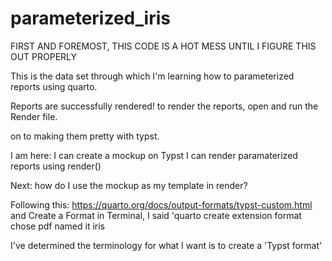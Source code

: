 # parameterized_iris

FIRST AND FOREMOST, THIS CODE IS A HOT MESS UNTIL I FIGURE THIS OUT PROPERLY

This is the data set through which I'm learning how to parameterized reports using quarto. 

Reports are successfully rendered!
to render the reports, open and run the Render file.

on to making them pretty with typst.

I am here: 
I can create a mockup on Typst
I can render paramaterized reports using render()

Next:
how do I use the mockup as my template in render? 

Following this: https://quarto.org/docs/output-formats/typst-custom.html
and Create a Format
in Terminal, I said 'quarto create extension format
chose pdf
named it iris

I've determined the terminology for what I want is to create a 'Typst format'
